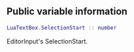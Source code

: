 ## Public variable information
```lua
LuaTextBox.SelectionStart :: number
```

EditorInput's SelectionStart.